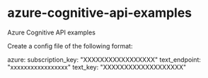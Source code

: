# azure-cognitive-api-examples
Azure Cognitive API examples

Create a config file of the following format:

azure: 
    subscription_key: "XXXXXXXXXXXXXXXXX"
    text_endpoint: "xxxxxxxxxxxxxxxxx"
    text_key: "XXXXXXXXXXXXXXXXXXX"